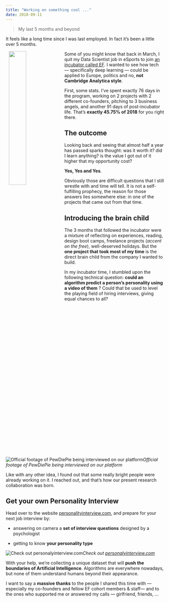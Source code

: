 ```yaml
---
title: "Working on something cool ..."
date: 2018-09-11
---
```


> My last 5 months and beyond

It feels like a long time since I was last employed. In fact it’s been a little over 5 months.

<img src="https://cdn-images-1.medium.com/max/3000/0*lnQQiHu_m4aWWpyf.jpg"  width="33%" height="33%" style="float: left; margin: 0 2%;">

Some of you might know that back in March, I quit my Data Scientist job in eSports to join [an incubator called EF](https://www.joinef.com/). I wanted to see how tech — specifically deep learning — could be applied to Europe, politics and no, **not Cambridge Analytica style**.

First, some stats. I’ve spent exactly 76 days in the program, working on 2 projects with 2 different co-founders, pitching to 3 business angels, and another 91 days of post-incubator life. That’s **exactly 45.75% of 2018** for you right there.

## The outcome

Looking back and seeing that almost half a year has passed sparks thought: was it worth it? did I learn anything? is the value I got out of it higher that my opportunity cost?

**Yes, Yes and Yes**.

Obviously those are difficult questions that I still wrestle with and time will tell. It is not a self-fulfilling prophecy, the reason for those answers lies somewhere else: in one of the projects that came out from that time.

## Introducing the brain child

The 3 months that followed the incubator were a mixture of reflecting on experiences, reading, design boot camps, freelance projects (_accent on the free_), well-deserved holidays. But the **one project that took most of my time** is the direct brain child from the company I wanted to build.

In my incubator time, I stumbled upon the following technical question: **could an algorithm predict a person’s personality using a video of them** ? Could that be used to level the playing field of hiring interviews, giving equal chances to all?

![Official footage of PewDiePie being interviewed on our platform](https://cdn-images-1.medium.com/max/3200/0*SqdyBQ9owkfPTQ0W.jpg)_Official footage of PewDiePie being interviewed on our platform_

Like with any other idea, I found out that some really bright people were already working on it. I reached out, and that’s how our present research collaboration was born.

## Get your own Personality Interview

Head over to the website [personalityinterview.com](https://personalityinterview.com/), and prepare for your next job interview by:

- answering on camera a **set of interview questions** designed by a psychologist

- getting to know **your personality type**

![Check out [personalyinterview.com](https://personalityinterview.com/)](https://cdn-images-1.medium.com/max/2876/1*JAcFL116ARMkS12rCWRxoA.png)_Check out [personalyinterview.com](https://personalityinterview.com/)_

With your help, we’re collecting a unique dataset that will **push the boundaries of Artificial Intelligence**. Algorithms are everywhere nowadays, but none of them understand humans beyond their appearance.

I want to say a **massive thanks** to the people I shared this time with — especially my co-founders and fellow EF cohort members & staff— and to the ones who supported me or answered my calls — girlfriend, friends, …
